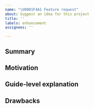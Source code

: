 ```yaml
---
name: "\U0001F4A1 Feature request"
about: Suggest an idea for this project
title: ''
labels: enhancement
assignees: ''

---
```


<!--
  Hi! Thanks for considering to file a feature request with Jekyll. Please take the time to
  answer the basic questions. Please try to be as detailed as possible.

  Thanks!
-->

## Summary

<!--
  A one-paragraph explanation of the feature.
-->

## Motivation

<!--
  Why do you want to see this feature in SMA? What use cases does it support? Approximately how big percent of user base do you think would use this feature?

-->

## Guide-level explanation

## Drawbacks

<!--
  Why should we *not* do this?
-->

